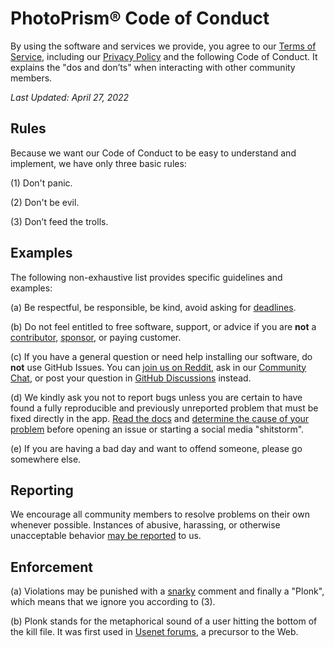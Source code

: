 # PhotoPrism® Code of Conduct

By using the software and services we provide, you agree to our [Terms of Service](https://photoprism.app/terms), including our [Privacy Policy](https://photoprism.app/privacy) and the following Code of Conduct. It explains the "dos and don’ts" when interacting with other community members.

*Last Updated: April 27, 2022*

## Rules

Because we want our Code of Conduct to be easy to understand and implement, we have only three basic rules:

(1) Don't panic.

(2) Don't be evil.

(3) Don’t feed the trolls.

## Examples

The following non-exhaustive list provides specific guidelines and examples:

(a) Be respectful, be responsible, be kind, avoid asking for [deadlines](https://docs.photoprism.app/developer-guide/code-quality/#go-slow-before-you-go-fast).

(b) Do not feel entitled to free software, support, or advice if you are **not** a [contributor](https://docs.photoprism.app/developer-guide/), [sponsor](https://docs.photoprism.app/funding/), or paying customer.

(c) If you have a general question or need help installing our software, do **not** use GitHub Issues. You can [join us on Reddit](https://link.photoprism.app/reddit), ask in our [Community Chat](https://link.photoprism.app/chat), or post your question in [GitHub Discussions](https://link.photoprism.app/discussions) instead.

(d) We kindly ask you not to report bugs unless you are certain to have found a fully reproducible and previously unreported problem that must be fixed directly in the app. [Read the docs](https://docs.photoprism.app) and [determine the cause of your problem](https://docs.photoprism.app/getting-started/troubleshooting/) before opening an issue or starting a social media "shitstorm".

(e) If you are having a bad day and want to offend someone, please go somewhere else.

## Reporting

We encourage all community members to resolve problems on their own whenever possible. Instances of abusive, harassing, or otherwise unacceptable behavior [may be reported](https://photoprism.app/contact) to us.

## Enforcement

(a) Violations may be punished with a [snarky](https://www.merriam-webster.com/dictionary/snarky) comment and finally a "Plonk", which means that we ignore you according to (3).

(b) Plonk stands for the metaphorical sound of a user hitting the bottom of the kill file. It was first used in [Usenet forums](https://en.everybodywiki.com/Plonk_(Usenet)), a precursor to the Web.